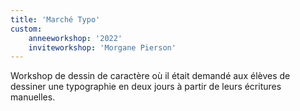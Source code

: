 ```yaml
---
title: 'Marché Typo'
custom:
    anneeworkshop: '2022'
    inviteworkshop: 'Morgane Pierson'
---
```


Workshop de dessin de caractère où il était demandé aux élèves de dessiner une typographie en deux jours à partir de leurs écritures manuelles.